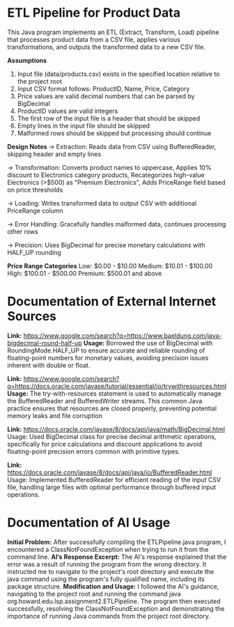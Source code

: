 # ETL Pipeline for Product Data
This Java program implements an ETL (Extract, Transform, Load) pipeline that processes product data from a CSV file, applies various transformations, and outputs the transformed data to a new CSV file.

**Assumptions**
1. Input file (data/products.csv) exists in the specified location relative to the project root
2. Input CSV format follows: ProductID, Name, Price, Category
3. Price values are valid decimal numbers that can be parsed by BigDecimal
4. ProductID values are valid integers
5. The first row of the input file is a header that should be skipped
6. Empty lines in the input file should be skipped
7. Malformed rows should be skipped but processing should continue

**Design Notes**
→ Extraction: Reads data from CSV using BufferedReader, skipping header and empty lines

→ Transformation: Converts product names to uppercase, Applies 10% discount to Electronics category products, Recategorizes high-value Electronics (>$500) as "Premium Electronics", Adds PriceRange field based on price thresholds

→ Loading: Writes transformed data to output CSV with additional PriceRange column

→ Error Handling: Gracefully handles malformed data, continues processing other rows

→ Precision: Uses BigDecimal for precise monetary calculations with HALF_UP rounding

**Price Range Categories**
Low: $0.00 - $10.00
Medium: $10.01 - $100.00
High: $100.01 - $500.00
Premium: $500.01 and above

# Documentation of External Internet Sources
**Link:** https://www.google.com/search?q=https://www.baeldung.com/java-bigdecimal-round-half-up
**Usage:** Borrowed the use of BigDecimal with RoundingMode.HALF_UP to ensure accurate and reliable rounding of floating-point numbers for monetary values, avoiding precision issues inherent with double or float.

**Link:** https://www.google.com/search?q=https://docs.oracle.com/javase/tutorial/essential/io/trywithresources.html
**Usage:** The try-with-resources statement is used to automatically manage the BufferedReader and BufferedWriter streams. This common Java practice ensures that resources are closed properly, preventing potential memory leaks and file corruption

**Link:** https://docs.oracle.com/javase/8/docs/api/java/math/BigDecimal.html
Usage: Used BigDecimal class for precise decimal arithmetic operations, specifically for price calculations and discount applications to avoid floating-point precision errors common with primitive types.

**Link:** https://docs.oracle.com/javase/8/docs/api/java/io/BufferedReader.html
Usage: Implemented BufferedReader for efficient reading of the input CSV file, handling large files with optimal performance through buffered input operations.

# Documentation of AI Usage
**Initial Problem:** After successfully compiling the ETLPipeline.java program, I encountered a ClassNotFoundException when trying to run it from the command line.
**AI’s Response Excerpt:** The AI's response explained that the error was a result of running the program from the wrong directory. It instructed me to navigate to the project's root directory and execute the java command using the program's fully qualified name, including its package structure.
**Modification and Usage:** I followed the AI's guidance, navigating to the project root and running the command java org.howard.edu.lsp.assignment2.ETLPipeline. The program then executed successfully, resolving the ClassNotFoundException and demonstrating the importance of running Java commands from the project root directory.
